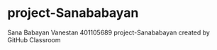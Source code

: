 # project-Sanababayan
Sana Babayan Vanestan
401105689
project-Sanababayan created by GitHub Classroom
